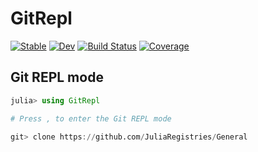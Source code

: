 # GitRepl

[![Stable](https://img.shields.io/badge/docs-stable-blue.svg)](https://JuliaVersionControl.github.io/GitRepl.jl/stable)
[![Dev](https://img.shields.io/badge/docs-dev-blue.svg)](https://JuliaVersionControl.github.io/GitRepl.jl/dev)
[![Build Status](https://github.com/JuliaVersionControl/GitRepl.jl/workflows/CI/badge.svg)](https://github.com/JuliaVersionControl/GitRepl.jl/actions)
[![Coverage](https://codecov.io/gh/JuliaVersionControl/GitRepl.jl/branch/main/graph/badge.svg)](https://codecov.io/gh/JuliaVersionControl/GitRepl.jl)

## Git REPL mode

```julia
julia> using GitRepl

# Press , to enter the Git REPL mode

git> clone https://github.com/JuliaRegistries/General
```
